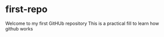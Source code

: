 # first-repo
Welcome to my first GitHUb repository
This is a  practical fill to learn how github works 
